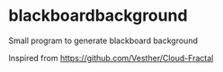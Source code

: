 # blackboardbackground
Small program to generate blackboard background

Inspired from https://github.com/Vesther/Cloud-Fractal

